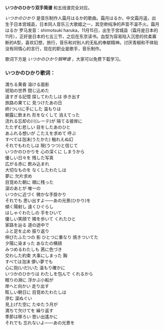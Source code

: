 

**いつかのひかり双手简谱** 和五线谱完全对应。

_いつかのひかり_ 是音乐制作人霜月はるか的歌曲。霜月はるか，中文霜月遥，出生于日本宫城县，日本同人音乐三大歌姬之一，其空缈纯净的声音不温不火。霜月はるか
罗马发音：shimotsuki
haruka，11月15日，出生于宫城县（霜月是日本的11月），正好是日本的七五三节，之后在东京读书。血型为容易陷入沉思的优柔寡断的A型，喜欢幻想，旅行，音乐和对别人的无私的奉献精神。讨厌青椒和不体贴没有同情心的言行，现在的职业是歌手，音乐制作。

歌词下方是 _いつかのひかり钢琴谱_ ，大家可以免费下载学习。

### いつかのひかり歌词：

満ちる黄昏 溶ける面影  
琥珀の世界 閉じ込めた  
遠すぎる記憶 探してわたしは 歩き出す  
旅路の果てに 見つけたあの日  
終(つい)に手にした 温もりは  
朝露に飲まれ 形をなくして 消えてった  
流れる忘却の川(レーテ)が 隔てる彼岸に  
たたずむ悲しい 目をしたあのひと  
あふれる想いが こたえを求めて 呼ぶ  
すべては泡沫(うたかた) 触れえぬ幻  
それでもわたしは 現(うつつ)と信じて  
いつかのひかりを 心の深くに しまうから  
優しい日々を 残した写真  
広がる赤に 飲み込まれ  
大切なものを なくしたわたしは  
夢に 欠片求め  
目覚めた朝に 頬に残った  
涙のあとが 唯一の  
いつかに近づく 微かな手掛かり  
それでも 思い出すよ――あの光景(ひかり)を  
傾く陽射し 遠くひぐらし  
はしゃぐわたしの 手をひいて  
優しい笑顔で 隣を歩いて くれたひと  
家路を辿る 道の途中で  
ふと足を止め 振り返り  
伸びたふたつの 影 ひとつに重なり 焼きついてた  
夕陽に染まった あなたの横顔  
みつめるわたしも 茜に色づき  
交わした約束 大事にしまった 胸  
すべては泡沫 儚い夢でも  
心に抱(いだ)いた 温もり確かに  
いつかのひかりは わたしを包んで くれるから  
眠りの淵に 浮かぶ小船が  
岸へと向かい 走り出す  
眩しい朝日に 目覚めたわたしは  
滲む 涙ぬぐい  
見上げた空に たゆたう月が  
満ちて欠けてを 繰り返す  
季節は移ろい 思い出遙かに  
それでも 忘れないよ――あの光景を


